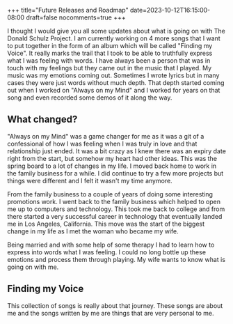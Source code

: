 +++
title="Future Releases and Roadmap"
date=2023-10-12T16:15:00-08:00
draft=false
nocomments=true
+++

I thought I would give you all some updates about what is going on with The Donald Schulz Project.  I am currently working on 4 more songs that I want to put together in the form of an album which will be called "Finding my Voice".  It really marks the trail that I took to be able to truthfully express what I was feeling with words.  I have always been a person that was in touch with my feelings but they came out in the music that I played.  My music was my emotions coming out.  Sometimes I wrote lyrics but in many cases they were just words without much depth.  That depth started coming out when I worked on "Always on my Mind" and I worked for years on that song and even recorded some demos of it along the way.

## What changed?

"Always on my Mind" was a game changer for me as it was a git of a confessional of how I was feeling when I was truly in love and that relationship just ended.  It was a bit crazy as I knew there was an expiry date right from the start, but somehow my heart had other ideas.  This was the spring board to a lot of changes in my life.  I moved back home to work in the family business for a while.  I did continue to try a few more projects but things were different and I felt it wasn't my time anymore.

From the family business to a couple of years of doing some interesting promotions work.  I went back to the family business which helped to open me up to computers and technology.  This took me back to college and from there started a very successful career in technology that eventually landed me in Los Angeles, California.  This move was the start of the biggest change in my life as I met the woman who became my wife.  

Being married and with some help of some therapy I had to learn how to express into words what I was feeling.  I could no long bottle up these emotions and process them through playing.  My wife wants to know what is going on with me.

## Finding my Voice
This collection of songs is really about that journey.  These songs are about me and the songs written by me are things that are very personal to me.